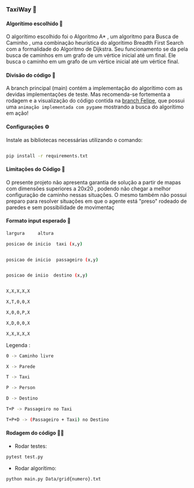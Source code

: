 ### TaxiWay 🚕️

#### Algorítimo escolhido 🏅️

O algorítimo escolhido foi o Algoritmo A* , um algoritmo para Busca de Caminho , uma combinação heurística do algorítimo Breadth First Search com a formalidade do Algoritmo de Dijkstra.
Seu funcionamento se da pela busca de caminhos em um grafo de um vértice inicial até um final.
Ele busca o caminho em um grafo de um vértice inicial até um vértice final. 

#### Divisão do código 🕺️

A branch principal (main) contém a implementação do algorítimo com as devidas implementações de teste. Mas recomenda-se fortementa a rodagem e a visualização do código contida na [branch Felipe](https://github.com/insper-classroom/taxi-driver-without-reinforcement-learning-taxiway/tree/Felipe), que possui uma `animação implementada com pygame` mostrando a busca do algorítimo em ação!

#### Configurações ⚙️

Instale as bibliotecas necessárias utilizando o comando:

```bash

pip install -r requirements.txt

```

#### Limitações do Código 📌️

O presente projeto não apresenta garantia de solução a partir de mapas com dimensões superiores a 20x20 , podendo não chegar a melhor configuração de caminho nessas situações. O mesmo também não possui preparo para resolver situações em que o agente está "preso" rodeado de paredes e sem possibilidade de movimentaç

#### Formato input esperado 📌️

```bash
largura     altura

posicao de inicio  taxi (x,y)


posicao de inicio  passageiro (x,y)


posicao de iniio  destino (x,y)


X,X,X,X,X

X,T,0,0,X 

X,0,0,P,X 

X,D,0,0,X 

X,X,X,X,X  
```
Legenda :
```bash
0 -> Caminho livre

X -> Parede

T -> Taxi

P -> Person

D -> Destino

T+P -> Passageiro no Taxi

T+P+D -> (Passageiro + Taxi) no Destino
```

#### Rodagem do código 👩‍💻️

* Rodar testes:
```bash
pytest test.py
```
* Rodar algorítimo:
```bash
python main.py Data/grid{numero}.txt
```
